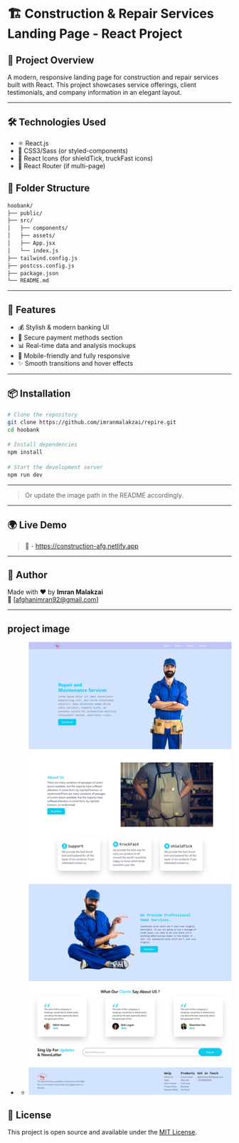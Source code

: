 # 🏗️ Construction & Repair Services Landing Page - React Project

## 🚀 Project Overview

A modern, responsive landing page for construction and repair services built with React. This project showcases service offerings, client testimonials, and company information in an elegant layout.

---

## 🛠️ Technologies Used

- ⚛️ React.js
- 🎨 CSS3/Sass (or styled-components)
- 🔣 React Icons (for shieldTick, truckFast icons)
- 🚦 React Router (if multi-page)

## 📁 Folder Structure

```bash
hoobank/
├── public/
├── src/
│   ├── components/
│   ├── assets/
│   ├── App.jsx
│   └── index.js
├── tailwind.config.js
├── postcss.config.js
├── package.json
└── README.md
```

---

## 🧪 Features

- 💰 Stylish & modern banking UI
- 🔐 Secure payment methods section
- 📊 Real-time data and analysis mockups
- 📱 Mobile-friendly and fully responsive
- ✨ Smooth transitions and hover effects

---

## 📦 Installation

```bash
# Clone the repository
git clone https://github.com/imranmalakzai/repire.git
cd hoobank

# Install dependencies
npm install

# Start the development server
npm run dev
```

---

> Or update the image path in the README accordingly.

---

## 🌍 Live Demo

> 🔗 - https://construction-afg.netlify.app

---

## 🤝 Author

Made with ❤️ by **Imran Malakzai**  
📧 [afghanimran92@gmail.com]

---

## project image

- - ![screenshot](./images/screenShot.png)

## 📄 License

This project is open source and available under the [MIT License](LICENSE).
